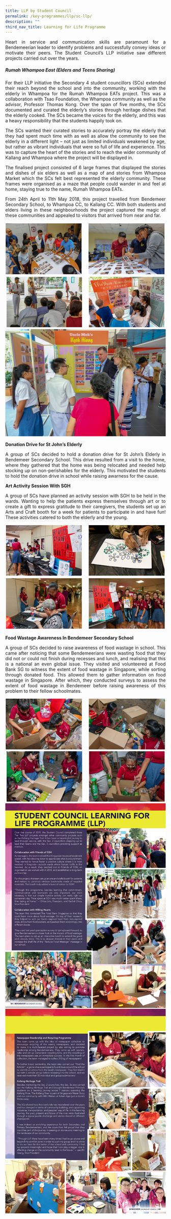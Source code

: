 ```yaml
---
title: LLP by Student Council
permalink: /key-programmes/llp/sc-llp/
description: ""
third_nav_title: Learning for Life Programme
---
```

<p style="text-align:justify">Heart in service and communication skills are paramount for a Bendemeerian leader to identify problems and successfully convey ideas or motivate their peers. The Student Council’s LLP initiative saw different projects carried out over the years.</p>

##### **Rumah Whampoa East (Elders and Teens Sharing)**

<p style="text-align:justify">For their LLP initiative the Secondary 4 student councillors (SCs) extended their reach beyond the school and into the community, working with the elderly in Whampoa for the Rumah Whampoa EATs project. This was a collaboration with Tsao Foundation, the Whampoa community as well as the advisor, Professor Thomas Kong. Over the span of five months, the SCs documented and curated the elderly’s stories through heritage dishes that the elderly cooked. The SCs became the voices for the elderly, and this was a heavy responsibility that the students happily took on.</p>

<p style="text-align:justify">The SCs wanted their curated stories to accurately portray the elderly that they had spent much time with as well as allow the community to see the elderly in a different light – not just as limited individuals weakened by age, but rather as vibrant individuals that were so full of life and experience. This was to capture the heart of the stories and to reach the wider community of Kallang and Whampoa where the project will be displayed in.</p>

<p style="text-align:justify">The finalised project consisted of 6 large frames that displayed the stories and dishes of six elders as well as a map of and stories from Whampoa Market which the SCs felt best represented the elderly community. These frames were organised as a maze that people could wander in and feel at home, staying true to the name, Rumah Whampoa EATs.</p>

<p style="text-align:justify">From 24th April to 11th May 2018, this project travelled from Bendemeer Secondary School, to Whampoa CC, to Kallang CC. With both students and elders living in these neighbourhoods the project captured the magic of these communities and appealed to visitors that arrived from near and far.</p>

<!--
![Rumah Whampoa EATs](/images/Keyprogrammes/llp-whampoaeats-01.jpg)

![Rumah Whampoa EATs](/images/Keyprogrammes/llp-whampoaeats-02.jpg)

![Rumah Whampoa EATs](/images/Keyprogrammes/llp-whampoaeats-03.jpg)
-->

<img src="/images/Keyprogrammes/llp-whampoaeats-01.jpg" alt="Rumah Whampoa EATs"/>
<img src="/images/Keyprogrammes/llp-whampoaeats-02.jpg" alt="Rumah Whampoa EATS"/>
<img src="/images/Keyprogrammes/llp-whampoaeats-03.jpg" alt="Rumah Whampoa EATS"/>

**Donation Drive for St John’s Elderly**

<p style="text-align:justify">A group of SCs decided to hold a donation drive for St John’s Elderly in Bendemeer Secondary School. This drive resulted from a visit to the home, where they gathered that the home was being relocated and needed help stocking up on non-perishables for the elderly. This motivated the students to hold the donation drive in school while raising awarness for the cause.</p>

**Art Activity Session With SGH**

<p style="text-align:justify">A group of SCs have planned an activity session with SGH to be held in the wards. Wanting to help the patients express themselves through art or to create a gift to express gratitude to their caregivers, the students set up an Arts and Craft booth for a week for patients to participate in and have fun! These activities catered to both the elderly and the young.</p>

<!--
![Art Activity with SGH](/images/Keyprogrammes/llp-sgh-01.jpg)

![Art Activity with SGH](/images/Keyprogrammes/llp-sgh-02.jpg)
-->

<img src="/images/Keyprogrammes/llp-sgh-01.jpg" alt="Activity with SGH"/>
<img src="/images/Keyprogrammes/llp-sgh-02.jpg" alt="Activity with SGH"/>

**Food Wastage Awareness In Bendemeer Secondary School**

<p style="text-align:justify">A group of SCs decided to raise awareness of food wastage in school. This came after noticing that some Bendemeerians were wasting food that they did not or could not finish during recesses and lunch, and realising that this is a national an even global issue. They visited and volunteered at Food Bank SG to witness the extent of food wastage in Singapore, while sorting through donated food. This allowed them to gather information on food wastage in Singapore. After which, they conducted surveys to assess the extent of food wastage in Bendemeer before raising awareness of this problem to their fellow schoolmates.</p>

<!--
![Food Wastage Awareness](/images/Keyprogrammes/llp-foodbank-01.jpg)

![Food Wastage Awareness](/images/Keyprogrammes/llp-foodbank-02.jpg)
-->

<img src="/images/Keyprogrammes/llp-foodbank-01.jpg" alt="Food Wastage Awareness"/>
<img src="/images/Keyprogrammes/llp-foodbank-02.jpg" alt="Food Wastage Awareness"/>

<!--
|||
|-|-|


![Student Council Learning for Life Programme](/images/Keyprogrammes/llpsc-01.jpeg)

![Student Council Learning for Life Programme](/images/Keyprogrammes/llpsc-02.jpeg)
-->

<img src="/images/Keyprogrammes/llpsc-01.jpeg" alt="Student Council Learning for Life Programme"/>
<img src="/images/Keyprogrammes/llpsc-02.jpeg" alt="Student Council Learning for Life Programme"/>